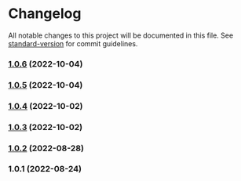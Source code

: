 # Changelog

All notable changes to this project will be documented in this file. See [standard-version](https://github.com/conventional-changelog/standard-version) for commit guidelines.

### [1.0.6](https://github.com/rosepad-tech/sdk/compare/v1.0.5...v1.0.6) (2022-10-04)

### [1.0.5](https://github.com/rosepad-tech/sdk/compare/v1.0.4...v1.0.5) (2022-10-04)

### [1.0.4](https://github.com/rosepad-tech/sdk/compare/v1.0.3...v1.0.4) (2022-10-02)

### [1.0.3](https://github.com/rosepad-tech/sdk/compare/v1.0.2...v1.0.3) (2022-10-02)

### [1.0.2](https://github.com/rosepad-tech/sdk/compare/v1.0.1...v1.0.2) (2022-08-28)

### 1.0.1 (2022-08-24)

